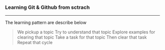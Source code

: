 
### Learning Git & Github from sctrach 

-----------------------
The learning pattern are describe below 

> We pickup a topic 
> Try to understand that topic
> Explore examples for clearing that topic 
> Take a task for that topic 
> Then clear that task 
> Repeat that cycle 